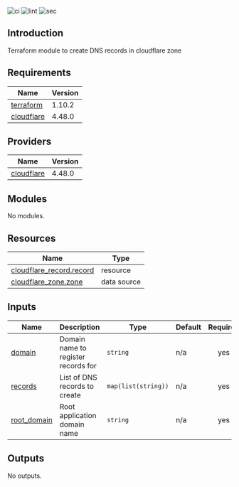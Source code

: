 ![ci](https://github.com/LogisticsPet/terraform-cloudflare-dns-records/actions/workflows/ci.yml/badge.svg?branch=main)
![lint](https://github.com/LogisticsPet/terraform-cloudflare-dns-records/actions/workflows/lint.yml/badge.svg?branch=main)
![sec](https://github.com/LogisticsPet/terraform-cloudflare-dns-records/actions/workflows/tfsec.yml/badge.svg?branch=main)
## Introduction
Terraform module to create DNS records in cloudflare zone

<!-- BEGIN_TF_DOCS -->
  
## Requirements

| Name | Version |
|------|---------|
| <a name="requirement_terraform"></a> [terraform](#requirement\_terraform) | 1.10.2 |
| <a name="requirement_cloudflare"></a> [cloudflare](#requirement\_cloudflare) | 4.48.0 |
## Providers

| Name | Version |
|------|---------|
| <a name="provider_cloudflare"></a> [cloudflare](#provider\_cloudflare) | 4.48.0 |
## Modules

No modules.
## Resources

| Name | Type |
|------|------|
| [cloudflare_record.record](https://registry.terraform.io/providers/cloudflare/cloudflare/4.48.0/docs/resources/record) | resource |
| [cloudflare_zone.zone](https://registry.terraform.io/providers/cloudflare/cloudflare/4.48.0/docs/data-sources/zone) | data source |
## Inputs

| Name | Description | Type | Default | Required |
|------|-------------|------|---------|:--------:|
| <a name="input_domain"></a> [domain](#input\_domain) | Domain name to register records for | `string` | n/a | yes |
| <a name="input_records"></a> [records](#input\_records) | List of DNS records to create | `map(list(string))` | n/a | yes |
| <a name="input_root_domain"></a> [root\_domain](#input\_root\_domain) | Root application domain name | `string` | n/a | yes |
## Outputs

No outputs.
<!-- END_TF_DOCS -->

